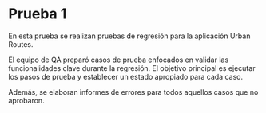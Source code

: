 # Prueba 1

En esta prueba se realizan pruebas de regresión para la aplicación Urban Routes.

El equipo de QA preparó casos de prueba enfocados en validar las funcionalidades clave durante la regresión. El objetivo principal es ejecutar los pasos de prueba y establecer un estado apropiado para cada caso.

Además, se elaboran informes de errores para todos aquellos casos que no aprobaron.
